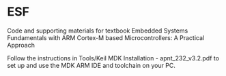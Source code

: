 # ESF
Code and supporting materials for textbook Embedded Systems Fundamentals with ARM Cortex-M based Microcontrollers: A Practical Approach

Follow the instructions in Tools/Keil MDK Installation - apnt_232_v3.2.pdf to set up and use the MDK ARM IDE and toolchain on your PC. 
